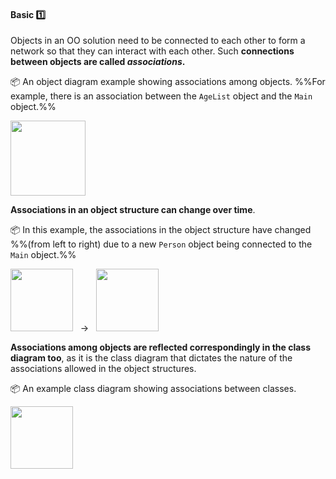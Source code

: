 <link rel="stylesheet" href="{{baseUrl}}/css/textbook.css">

<div class="website-content">

<div id="title">

#### Basic :one:

</div>

<div id="body">

Objects in an OO solution need to be connected to each other to form a network so that they can interact with each other. Such **connections between objects are called _associations_.**

<panel src="../../../uml/objectDiagrams/associations/what/full.md#title-and-body" boilerplate header="{{glyphicon_education}} Tools → UML → Object Diagrams → Associations → What" expanded />

<p/>

<tip-box>

:package: An object diagram example showing associations among objects. %%For example, there is an association between the `AgeList` object and the `Main` object.%%

<img src="{{baseUrl}}/oopDesign/associations/basic/images/completeStructure.png" height="120" />

</tip-box>

**Associations in an object structure can change over time**.

<tip-box>

:package: In this example, the associations in the object structure have changed %%(from left to right) due to a new `Person` object being connected to the `Main` object.%%

<img src="{{baseUrl}}/oopDesign/associations/basic/images/ageListCalculator.png" height="100" /> &nbsp; → &nbsp; 
<img src="{{baseUrl}}/oopDesign/associations/basic/images/ageListCalculatorAdam.png" height="100" />

</tip-box>

**Associations among objects are reflected correspondingly in the class diagram too**, as it is the class diagram that dictates the nature of the associations allowed in the object structures.

<panel src="../../../uml/classDiagrams/associations/basic/full.md#title-and-body" boilerplate header="{{glyphicon_education}} Tools → UML → Class Diagrams → Associations → Basic" expanded/>

<tip-box> 

:package: An example class diagram showing associations between classes.

<img src="{{baseUrl}}/oopDesign/associations/basic/images/ageListCalculatorPerson.png" height="100" />
<p/>

</tip-box>

<panel src="../../../uml/classDiagrams/associations/roles/full.md#title-and-body" boilerplate header="{{glyphicon_education}} Tools → UML → Class Diagrams → Associations → Roles" expanded />
<panel src="../../../uml/classDiagrams/associations/labels/full.md#title-and-body" boilerplate header="{{glyphicon_education}} Tools → UML → Class Diagrams → Associations → Labels" expanded />



</div>

<div id="extras">
</div>

</div>
